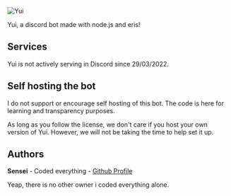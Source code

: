 ![Yui](https://i.imgur.com/WasjFzU.jpg)

Yui, a discord bot made with node.js and eris!

## Services

Yui is not actively serving in Discord since 29/03/2022.

## Self hosting the bot

I do not support or encourage self hosting of this bot. The code is here for learning and transparency purposes.

As long as you follow the license, we don't care if you host your own version of Yui. However, we will not be taking the time to help set it up.

## Authors

**Sensei** - Coded everything - [Github Profile](https://github.com/Sensei-911)

Yeap, there is no other owner i coded everything alone.
